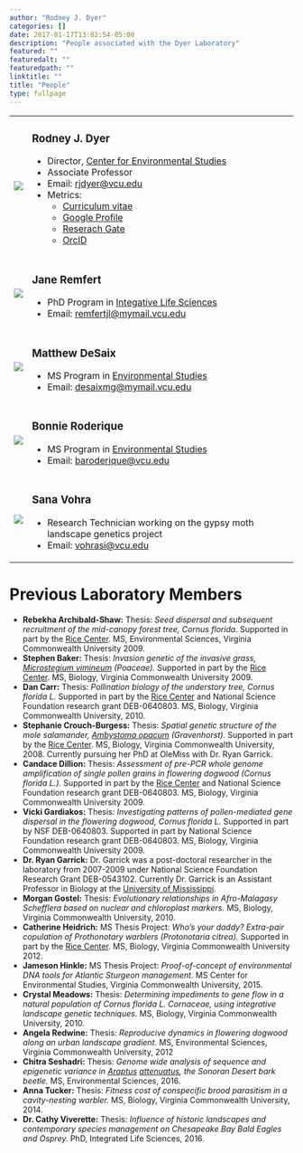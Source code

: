 ```yaml
---
author: "Rodney J. Dyer"
categories: []
date: 2017-01-17T13:02:54-05:00
description: "People associated with the Dyer Laboratory"
featured: ""
featuredalt: ""
featuredpath: ""
linktitle: ""
title: "People"
type: fullpage
---
```


<table class="publist">

<tr>
  <td><img src="/img/people/RodneyDyer.jpg" /></td>
  <td>
    <h3>Rodney J. Dyer</h3>
    <ul>
      <li>Director, <a href="http://ces.vcu.edu">Center for Environmental Studies</a></li>
      <li>Associate Professor</li>
      <li>Email: <a href="mailto:rjdyer@vcu.edu">rjdyer@vcu.edu</a></li>
      <li>Metrics:
      <ul>
        <li><a href="https://docs.google.com/document/d/1B5DopW1PR12KhL3yiWiGf_YZCIXn1b77Er87mxqgShg/edit?usp=sharing">Curriculum vitae</a></li>
        <li><a href="http://scholar.google.com/citations?user=R75bxRMAAAAJ">Google Profile</a></li>
        <li><a href="http://orcid.org/0000-0003-4707-3453">Reserach Gate</a></li>
        <li><a href="https://www.researchgate.net/profile/Rodney_Dyer">OrcID</a></li>
      </ul>
    </ul>
  </td>
</tr>


<tr>
  <td><img src="/img/people/JaneRemfert.jpg" /></td>
  <td>
    <h3>Jane Remfert</h3>
    <ul>
      <li>PhD Program in <a href="http://lifesciences.vcu.edu/academic-programs/phd-in-integrative-life-sciences/">Integative Life Sciences</a></li>
      <li>Email: <a href="mailto:remfertjl@mymail.vcu.edu">remfertjl@mymail.vcu.edu</a></li>
    </ul>
  </td>
</tr>


<tr>
  <td><img src="/img/people/GenericPerson.png" align="center" /></td>
  <td>
    <h3>Matthew DeSaix</h3>
    <ul>
      <li>MS Program in <a href="http://ces.vcu.edu">Environmental Studies</a></li>
      <li>Email: <a href="mailto:desaixmg@mymail.vcu.edu">desaixmg@mymail.vcu.edu</a></li>
    </ul>
  </td>
</tr>


<tr>
  <td><img src="/img/people/BonnieRoderique.png" align="center" /></td>
  <td>
    <h3>Bonnie Roderique</h3>
    <ul>
      <li>MS Program in <a href="http://ces.vcu.edu">Environmental Studies</a></li>
      <li>Email: <a href="mailto:baroderique@vcu.edu">baroderique@vcu.edu</a></li>
    </ul>
  </td>
</tr>



<tr>
  <td><img src="/img/people/SanaVohra.jpg" /></td>
  <td>
    <h3>Sana Vohra</h3>
    <ul>
      <li>Research Technician working on the gypsy moth landscape genetics project</li>
      <li>Email: <a href="mailto:vohrasi@vcu.edu">vohrasi@vcu.edu</a></li>
    </ul>
  </td>
</tr>

</table>



<h1>Previous Laboratory Members</h1>
<ul>
 	<li><strong>Rebekha Archibald-Shaw:</strong> Thesis: <i>Seed dispersal and subsequent recruitment of the mid-canopy forest tree, Cornus florida</i>. Supported in part by the <a href="http://www.vcu.edu/rice">Rice Center</a>. MS, Environmental Sciences, Virginia Commonwealth University 2009.</li>
 	<li><strong>Stephen Baker:</strong> Thesis: <i>Invasion genetic of the invasive grass, <span style="text-decoration: underline">Microstegium vimineum</span> (Poaceae).</i> Supported in part by the <a href="http://www.vcu.edu/rice">Rice Center</a>. MS, Biology, Virginia Commonwealth University 2009.</li>
 	<li><strong>Dan Carr:</strong> Thesis: <i>Pollination biology of the understory tree, Cornus florida L.</i> Supported in part by the <a href="http://www.vcu.edu/rice">Rice Center</a> and National Science Foundation research grant DEB-0640803. MS, Biology, Virginia Commonwealth University, 2010.</li>
 	<li><strong>Stephanie Crouch-Burgess:</strong> Thesis: <i>Spatial genetic structure of the mole salamander, <span style="text-decoration: underline">Ambystoma opacum</span> (Gravenhorst).</i> Supported in part by the <a href="http://www.vcu.edu/rice">Rice Center</a>. MS, Biology, Virginia Commonwealth University, 2008. Currently pursuing her PhD at OleMiss with Dr. Ryan Garrick.</li>
 	<li><strong>Candace Dillion:</strong> Thesis: <i>Assessment of pre-PCR whole genome amplification of single pollen grains in flowering dogwood (Cornus florida L.).</i> Supported in part by the <a href="http://www.vcu.edu/rice">Rice Center</a> and National Science Foundation research grant DEB-0640803. MS, Biology, Virginia Commonwealth University 2009.</li>
 	<li><strong>Vicki Gardiakos:</strong> Thesis: <i>Investigating patterns of pollen-mediated gene dispersal in the flowering dogwood, Cornus florida L.</i> Supported in part by NSF DEB-0640803. Supported in part by National Science Foundation research grant DEB-0640803. MS, Biology, Virginia Commonwealth University 2009.</li>
 	<li><strong>Dr. Ryan Garrick:</strong> Dr. Garrick was a post-doctoral researcher in the laboratory from 2007-2009 under National Science Foundation Research Grant DEB-0543102. Currently Dr. Garrick is an Assistant Professor in Biology at the <a href="http://www.rcgarrick.org/">University of Mississippi</a>.</li>
 	<li><strong>Morgan Gostel:</strong> Thesis: <i>Evolutionary relationships in Afro-Malagasy Schefflera based on nuclear and chloroplast markers.</i> MS, Biology, Virginia Commonwealth University, 2010.</li>
 	<li><strong>Catherine Heidrich:</strong> MS Thesis Project: <i>Who’s your daddy? Extra-pair copulation of Prothonotary warblers (Protonotaria citrea).</i> Supported in part by the <a href="http://www.vcu.edu/rice">Rice Center</a>. MS, Biology, Virginia Commonwealth University 2012.</li>
 	<li><b>Jameson Hinkle:</b> MS Thesis Project: <em>Proof-of-concept of environmental DNA tools for Atlantic Sturgeon management</em>.  MS Center for Environmental Studies, Virginia Commonwealth University, 2015.</li>
 	<li><strong>Crystal Meadows:</strong> Thesis: <i>Determining impediments to gene flow in a natural population of Cornus florida L. Cornaceae, using integrative landscape genetic techniques.</i> MS, Biology, Virginia Commonwealth University, 2010.</li>
 	<li><strong>Angela Redwine:</strong> Thesis: <i>Reproducive dynamics in flowering dogwood along an urban landscape gradient.</i> MS, Environmental Sciences, Virginia Commonwealth University, 2012</li>
 	<li><strong>Chitra Seshadri:</strong> Thesis: <em>Genome wide analysis of sequence and epigenetic variance in <span style="text-decoration: underline">Araptus</span> <span style="text-decoration: underline">attenuatus</span>, the Sonoran Desert bark beetle. </em>MS, Environmental Sciences, 2016.</li>
 	<li><strong>Anna Tucker:</strong> Thesis: <i>Fitness cost of conspecific brood parasitism in a cavity-nesting warbler.</i> MS, Biology, Virginia Commonwealth University, 2014.</li>
 	<li><strong>Dr. Cathy Viverette:</strong> Thesis: <em>Influence of historic landscapes and contemporary species management on Chesapeake Bay Bald Eagles and Osprey.</em> PhD, Integrated Life Sciences, 2016.</li>
</ul>